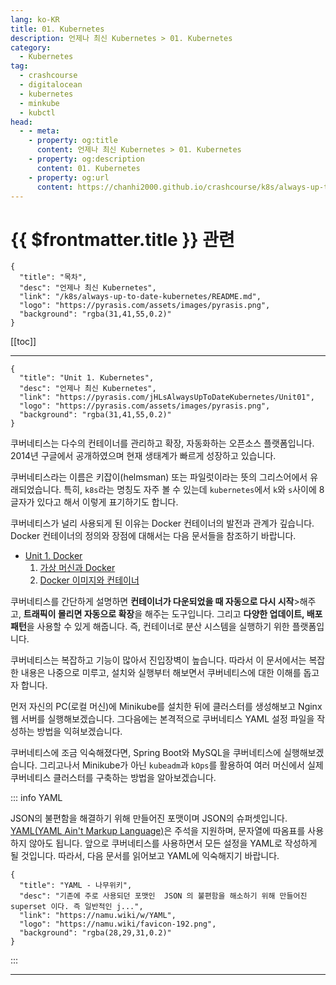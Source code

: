 ```yaml
---
lang: ko-KR
title: 01. Kubernetes
description: 언제나 최신 Kubernetes > 01. Kubernetes
category:
  - Kubernetes
tag:
  - crashcourse
  - digitalocean
  - kubernetes
  - minkube
  - kubctl
head:
  - - meta:
    - property: og:title
      content: 언제나 최신 Kubernetes > 01. Kubernetes
    - property: og:description
      content: 01. Kubernetes
    - property: og:url
      content: https://chanhi2000.github.io/crashcourse/k8s/always-up-to-date-kubernetes/01.html
---
```


# {{ $frontmatter.title }} 관련

```component VPCard
{
  "title": "목차",
  "desc": "언제나 최신 Kubernetes",
  "link": "/k8s/always-up-to-date-kubernetes/README.md",
  "logo": "https://pyrasis.com/assets/images/pyrasis.png",
  "background": "rgba(31,41,55,0.2)"
}
```

[[toc]]

---

```component VPCard
{
  "title": "Unit 1. Kubernetes",
  "desc": "언제나 최신 Kubernetes",
  "link": "https://pyrasis.com/jHLsAlwaysUpToDateKubernetes/Unit01",
  "logo": "https://pyrasis.com/assets/images/pyrasis.png",
  "background": "rgba(31,41,55,0.2)"
}
```

쿠버네티스는 다수의 컨테이너를 관리하고 확장, 자동화하는 오픈소스 플랫폼입니다. 2014년 구글에서 공개하였으며 현재 생태계가 빠르게 성장하고 있습니다.

쿠버네티스라는 이름은 키잡이(helmsman) 또는 파일럿이라는 뜻의 그리스어에서 유래되었습니다. 특히, `k8s`라는 명칭도 자주 볼 수 있는데 `kubernetes`에서 `k`와 `s`사이에 8글자가 있다고 해서 이렇게 표기하기도 합니다.

쿠버네티스가 널리 사용되게 된 이유는 Docker 컨테이너의 발전과 관계가 깊습니다. Docker 컨테이너의 정의와 장점에 대해서는 다음 문서들을 참조하기 바랍니다.

- [Unit 1. Docker](https://pyrasis.com/jHLsAlwaysUpToDateDocker/Unit01)
  1. [가상 머신과 Docker](https://pyrasis.com/jHLsAlwaysUpToDateDocker/Unit01/01)
  2. [Docker 이미지와 컨테이너](https://pyrasis.com/jHLsAlwaysUpToDateDocker/Unit01/02)

쿠버네티스를 간단하게 설명하면 **컨테이너가 다운되었을 때 자동으로 다시 시작**>해주고, **트래픽이 몰리면 자동으로 확장**을 해주는 도구입니다. 그리고 **다양한 업데이트, 배포 패턴**을 사용할 수 있게 해줍니다. 즉, 컨테이너로 분산 시스템을 실행하기 위한 플랫폼입니다.

쿠버네티스는 복잡하고 기능이 많아서 진입장벽이 높습니다. 따라서 이 문서에서는 복잡한 내용은 나중으로 미루고, 설치와 실행부터 해보면서 쿠버네티스에 대한 이해를 돕고자 합니다.

먼저 자신의 PC(로컬 머신)에 Minikube를 설치한 뒤에 클러스터를 생성해보고 Nginx 웹 서버를 실행해보겠습니다. 그다음에는 본격적으로 쿠버네티스 YAML 설정 파일을 작성하는 방법을 익혀보겠습니다.

쿠버네티스에 조금 익숙해졌다면, Spring Boot와 MySQL을 쿠버네티스에 실행해보겠습니다. 그리고나서 Minikube가 아닌 `kubeadm`과 `kOps`를 활용하여 여러 머신에서 실제 쿠버네티스 클러스터를 구축하는 방법을 알아보겠습니다.

::: info YAML

JSON의 불편함을 해결하기 위해 만들어진 포맷이며 JSON의 슈퍼셋입니다. [<FontIcon icon="fas fa-globe"/>YAML(YAML Ain't Markup Language)](https://yaml.org/)은 주석을 지원하며, 문자열에 따옴표를 사용하지 않아도 됩니다. 앞으로 쿠버네티스를 사용하면서 모든 설정을 YAML로 작성하게 될 것입니다. 따라서, 다음 문서를 읽어보고 YAML에 익숙해지기 바랍니다.

```component VPCard
{
  "title": "YAML - 나무위키",
  "desc": "기존에 주로 사용되던 포맷인  JSON 의 불편함을 해소하기 위해 만들어진  superset 이다. 즉 일반적인 j...",
  "link": "https://namu.wiki/w/YAML",
  "logo": "https://namu.wiki/favicon-192.png",
  "background": "rgba(28,29,31,0.2)"
}
```

:::

---

<TagLinks />